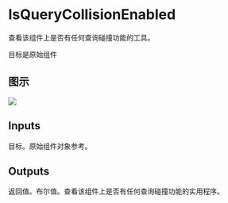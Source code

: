 # IsQueryCollisionEnabled

查看该组件上是否有任何查询碰撞功能的工具。

目标是原始组件

## 图示

![]($-20221218-18191475.png)

## Inputs

目标。原始组件对象参考。 

## Outputs

返回值。布尔值。查看该组件上是否有任何查询碰撞功能的实用程序。
